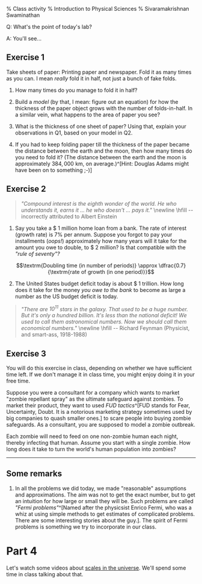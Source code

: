 % Class activity
% Introduction to Physical Sciences
% Sivaramakrishnan Swaminathan



Q: What's the point of today's lab?

A: You'll see...

## Exercise 1

Take sheets of paper: Printing paper and newspaper. Fold it as many times as you can. I mean *really* fold it in half, not just a bunch of fake folds.

1. How many times do you manage to fold it in half?

2. Build a _model_ (by that, I mean: figure out an equation) for how the thickness of the paper object grows with the number of folds-in-half. In a similar vein, what happens to the area of paper you see?

3. What is the thickness of one sheet of paper? Using that, explain your observations in Q1, based on your model in Q2.

4. If you had to keep folding paper till the thickness of the paper became the distance between the earth and the moon, then how many times do you need to fold it? (The distance between the earth and the moon is approximately $384,000$ km, on average.)^[Hint: Douglas Adams might have been on to something ;-)]

## Exercise 2

>	_"Compound interest is the eighth wonder of the world. He who understands it, earns it ... he who doesn't ... pays it."_ \newline
\hfill -- incorrectly attributed to Albert Einstein

1. Say you take a \$ 1 million home loan from a bank. The rate of interest (growth rate) is 7% per annum. Suppose you forgot to pay your installments (_oops!_) approximately how many years will it take for the amount you owe to double, to \$ 2 million? Is that compatible with the _"rule of seventy"?_

$$\textrm{Doubling time (in number of periods)} \approx \dfrac{0.7}{\textrm{rate of growth (in one period)}}$$

2. The United States budget deficit today is about \$ 1 trillion. How long does it take for the money _you owe to the bank_ to become as large a number as the US budget deficit is today.

>	_"There are $10^{11}$ stars in the galaxy. That used to be a huge number. But it's only a hundred billion. It's less than the national deficit! We used to call them astronomical numbers. Now we should call them economical numbers."_ \newline
\hfill -- Richard Feynman (Physicist, and smart-ass, 1918-1988)

## Exercise 3

You will do this exercise in class, depending on whether we have sufficient time left. If we don't manage it in class time, you might enjoy doing it in your free time.

Suppose you were a consultant for a company which wants to market "zombie repellant spray" as the ultimate safeguard against zombies. To market their product, they want to used _FUD tactics_^[FUD stands for Fear, Uncertainty, Doubt. It is a notorious marketing strategy sometimes used by big companies to quash smaller ones.] to scare people into buying zombie safeguards. As a consultant, you are supposed to model a zombie outbreak.

Each zombie will need to feed on one non-zombie human each night, thereby infecting that human. Assume you start with a single zombie. How long does it take to turn the world's human population into zombies?


---

## Some remarks

1. In all the problems we did today, we made "reasonable" assumptions and approximations. The aim was not to get the exact number, but to get an intuition for how large or small they will be. Such problems are called _"Fermi problems"_^[Named after the physicsist Enrico Fermi, who was a whiz at using simple methods to get estimates of complicated problems. There are some interesting stories about the guy.]. The spirit of Fermi problems is something we try to incorporate in our class.

# Part 4

Let's watch some videos about [scales in the universe](http://scaleofuniverse.com/).
We'll spend some time in class talking about that.




